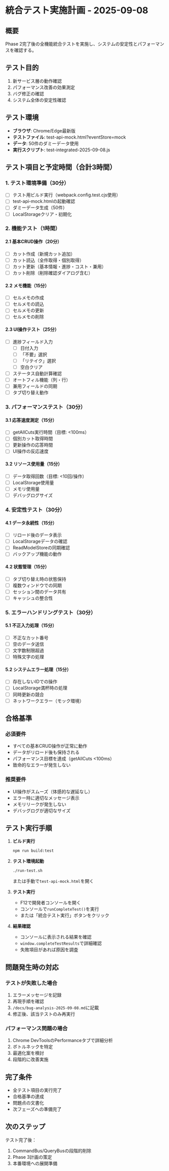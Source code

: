 # 統合テスト実施計画 - 2025-09-08

## 概要
Phase 2完了後の全機能統合テストを実施し、システムの安定性とパフォーマンスを確認する。

## テスト目的
1. 新サービス層の動作確認
2. パフォーマンス改善の効果測定
3. バグ修正の確認
4. システム全体の安定性確認

## テスト環境
- **ブラウザ**: Chrome/Edge最新版
- **テストファイル**: test-api-mock.html?eventStore=mock
- **データ**: 50件のダミーデータ使用
- **実行スクリプト**: test-integrated-2025-09-08.js

## テスト項目と予定時間（合計3時間）

### 1. テスト環境準備（30分）
- [ ] テスト用ビルド実行（webpack.config.test.cjs使用）
- [ ] test-api-mock.htmlの起動確認
- [ ] ダミーデータ生成（50件）
- [ ] LocalStorageクリア・初期化

### 2. 機能テスト（1時間）

#### 2.1 基本CRUD操作（20分）
- [ ] カット作成（新規カット追加）
- [ ] カット読込（全件取得・個別取得）
- [ ] カット更新（基本情報・進捗・コスト・兼用）
- [ ] カット削除（削除確認ダイアログ含む）

#### 2.2 メモ機能（15分）
- [ ] セルメモの作成
- [ ] セルメモの読込
- [ ] セルメモの更新
- [ ] セルメモの削除

#### 2.3 UI操作テスト（25分）
- [ ] 進捗フィールド入力
  - [ ] 日付入力
  - [ ] 「不要」選択
  - [ ] 「リテイク」選択
  - [ ] 空白クリア
- [ ] ステータス自動計算確認
- [ ] オートフィル機能（列・行）
- [ ] 兼用フィールドの同期
- [ ] タブ切り替え動作

### 3. パフォーマンステスト（30分）

#### 3.1 応答速度測定（15分）
- [ ] getAllCuts実行時間（目標: <100ms）
- [ ] 個別カット取得時間
- [ ] 更新操作の応答時間
- [ ] UI操作の反応速度

#### 3.2 リソース使用量（15分）
- [ ] データ取得回数（目標: <10回/操作）
- [ ] LocalStorage使用量
- [ ] メモリ使用量
- [ ] デバッグログサイズ

### 4. 安定性テスト（30分）

#### 4.1 データ永続性（15分）
- [ ] リロード後のデータ表示
- [ ] LocalStorageデータの確認
- [ ] ReadModelStoreの同期確認
- [ ] バックアップ機能の動作

#### 4.2 状態管理（15分）
- [ ] タブ切り替え時の状態保持
- [ ] 複数ウィンドウでの同期
- [ ] セッション間のデータ共有
- [ ] キャッシュの整合性

### 5. エラーハンドリングテスト（30分）

#### 5.1 不正入力処理（15分）
- [ ] 不正なカット番号
- [ ] 空のデータ送信
- [ ] 文字数制限超過
- [ ] 特殊文字の処理

#### 5.2 システムエラー処理（15分）
- [ ] 存在しないIDでの操作
- [ ] LocalStorage満杯時の処理
- [ ] 同時更新の競合
- [ ] ネットワークエラー（モック環境）

## 合格基準

### 必須要件
- すべての基本CRUD操作が正常に動作
- データがリロード後も保持される
- パフォーマンス目標を達成（getAllCuts <100ms）
- 致命的なエラーが発生しない

### 推奨要件
- UI操作がスムーズ（体感的な遅延なし）
- エラー時に適切なメッセージ表示
- メモリリークが発生しない
- デバッグログが適切なサイズ

## テスト実行手順

1. **ビルド実行**
   ```bash
   npm run build:test
   ```

2. **テスト環境起動**
   ```bash
   ./run-test.sh
   ```
   または手動で`test-api-mock.html`を開く

3. **テスト実行**
   - F12で開発者コンソールを開く
   - コンソールで`runCompleteTest()`を実行
   - または「統合テスト実行」ボタンをクリック

4. **結果確認**
   - コンソールに表示される結果を確認
   - `window.completeTestResults`で詳細確認
   - 失敗項目があれば原因を調査

## 問題発生時の対応

### テストが失敗した場合
1. エラーメッセージを記録
2. 再現手順を確認
3. `/docs/bug-analysis-2025-09-08.md`に記載
4. 修正後、該当テストのみ再実行

### パフォーマンス問題の場合
1. Chrome DevToolsのPerformanceタブで詳細分析
2. ボトルネックを特定
3. 最適化案を検討
4. 段階的に改善実施

## 完了条件
- 全テスト項目の実行完了
- 合格基準の達成
- 問題点の文書化
- 次フェーズへの準備完了

## 次のステップ
テスト完了後：
1. CommandBus/QueryBusの段階的削除
2. Phase 3計画の策定
3. 本番環境への展開準備